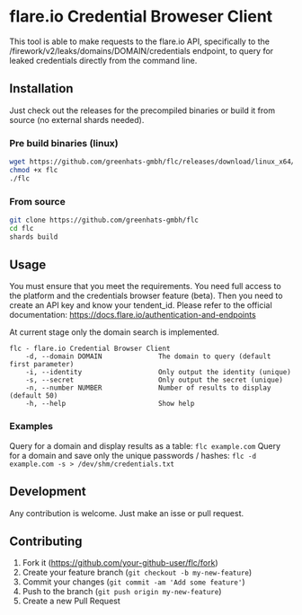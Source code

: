 # flare.io Credential Broweser Client
This tool is able to make requests to the flare.io API, specifically to the /firework/v2/leaks/domains/DOMAIN/credentials endpoint, to query for leaked credentials directly from the command line. 

## Installation
Just check out the releases for the precompiled binaries or build it from source (no external shards needed).

### Pre build binaries (linux)
```zsh
wget https://github.com/greenhats-gmbh/flc/releases/download/linux_x64/flc
chmod +x flc
./flc
```

### From source
```zsh
git clone https://github.com/greenhats-gmbh/flc
cd flc
shards build
```

## Usage
You must ensure that you meet the requirements. You need full access to the platform and the credentials browser feature (beta). Then you need to create an API key and know your tendent_id. Please refer to the official documentation: https://docs.flare.io/authentication-and-endpoints

At current stage only the domain search is implemented.

```
flc - flare.io Credential Browser Client
    -d, --domain DOMAIN              The domain to query (default first parameter)
    -i, --identity                   Only output the identity (unique)
    -s, --secret                     Only output the secret (unique)
    -n, --number NUMBER              Number of results to display (default 50)
    -h, --help                       Show help
```

### Examples

Query for a domain and display results as a table: `flc example.com`
Query for a domain and save only the unique passwords / hashes: `flc -d example.com -s > /dev/shm/credentials.txt`

## Development
Any contribution is welcome. Just make an isse or pull request.

## Contributing

1. Fork it (<https://github.com/your-github-user/flc/fork>)
2. Create your feature branch (`git checkout -b my-new-feature`)
3. Commit your changes (`git commit -am 'Add some feature'`)
4. Push to the branch (`git push origin my-new-feature`)
5. Create a new Pull Request
